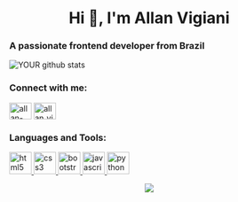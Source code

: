 <h1 align="center">Hi 👋, I'm Allan Vigiani</h1>
<h3 align="left">A passionate frontend developer from Brazil</h3>


![YOUR github stats](https://github-readme-stats.vercel.app/api?username=allanvigiani)

<p align="left">
<h3 align="left">Connect with me:</h3>
<a href="https://linkedin.com/in/allan-vigiani" target="blank"><img align="center" src="https://cdn.jsdelivr.net/npm/simple-icons@3.0.1/icons/linkedin.svg" alt="allan-vigiani" height="30" width="40" /></a>
<a href="https://instagram.com/allan_vigiani" target="blank"><img align="center" src="https://cdn.jsdelivr.net/npm/simple-icons@3.0.1/icons/instagram.svg" alt="allan_vigiani" height="30" width="40" /></a>
</p>

<h3 align="left">Languages and Tools:</h3>
<p align="left">
  <a href="https://www.w3.org/html/" target="_blank"> <img src="https://devicons.github.io/devicon/devicon.git/icons/html5/html5-original-wordmark.svg" alt="html5" width="40" height="40"/> </a>
  <a href="https://www.w3schools.com/css/" target="_blank"> <img src="https://devicons.github.io/devicon/devicon.git/icons/css3/css3-original-wordmark.svg" alt="css3" width="40" height="40"/> </a>
  <a href="https://getbootstrap.com" target="_blank"> <img src="https://devicons.github.io/devicon/devicon.git/icons/bootstrap/bootstrap-plain.svg" alt="bootstrap" width="40" height="40"/> </a>
  <a href="https://developer.mozilla.org/en-US/docs/Web/JavaScript" target="_blank"> <img src="https://devicons.github.io/devicon/devicon.git/icons/javascript/javascript-original.svg" alt="javascript" width="40" height="40"/> 
  </a> <a href="https://www.python.org" target="_blank"> <img src="https://devicons.github.io/devicon/devicon.git/icons/python/python-original.svg" alt="python" width="40" height="40"/> </a> 
</p>

<p align="center">
<img src="https://visitor-badge.laobi.icu/badge?page_id=allanvigiani" id="counter">
</p>
